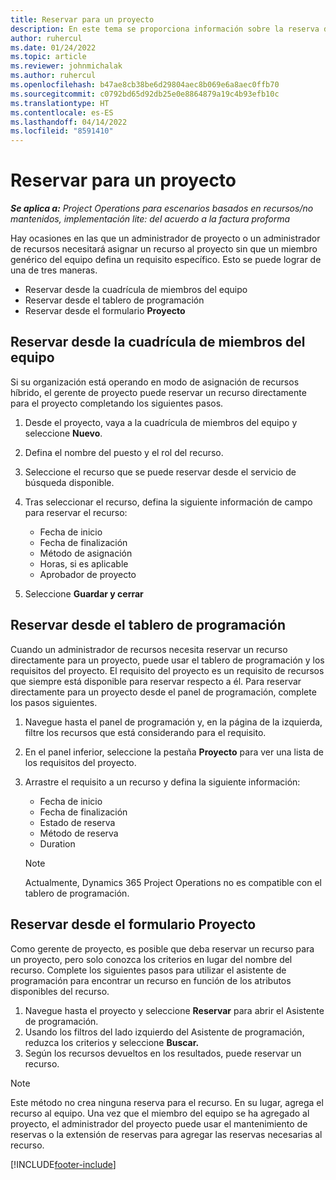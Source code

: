 ```yaml
---
title: Reservar para un proyecto
description: En este tema se proporciona información sobre la reserva de un recurso para un proyecto.
author: ruhercul
ms.date: 01/24/2022
ms.topic: article
ms.reviewer: johnmichalak
ms.author: ruhercul
ms.openlocfilehash: b47ae8cb38be6d29804aec8b069e6a8aec0ffb70
ms.sourcegitcommit: c0792bd65d92db25e0e8864879a19c4b93efb10c
ms.translationtype: HT
ms.contentlocale: es-ES
ms.lasthandoff: 04/14/2022
ms.locfileid: "8591410"
---
```

# <a name="book-to-a-project"></a>Reservar para un proyecto

_**Se aplica a:** Project Operations para escenarios basados en recursos/no mantenidos, implementación lite: del acuerdo a la factura proforma_

Hay ocasiones en las que un administrador de proyecto o un administrador de recursos necesitará asignar un recurso al proyecto sin que un miembro genérico del equipo defina un requisito específico. Esto se puede lograr de una de tres maneras.

- Reservar desde la cuadrícula de miembros del equipo
- Reservar desde el tablero de programación
- Reservar desde el formulario **Proyecto**

## <a name="book-from-the-team-member-grid"></a>Reservar desde la cuadrícula de miembros del equipo

Si su organización está operando en modo de asignación de recursos híbrido, el gerente de proyecto puede reservar un recurso directamente para el proyecto completando los siguientes pasos.

1. Desde el proyecto, vaya a la cuadrícula de miembros del equipo y seleccione **Nuevo**.
2. Defina el nombre del puesto y el rol del recurso.
3. Seleccione el recurso que se puede reservar desde el servicio de búsqueda disponible.
4. Tras seleccionar el recurso, defina la siguiente información de campo para reservar el recurso:

    - Fecha de inicio
    - Fecha de finalización
    - Método de asignación
    - Horas, si es aplicable
    - Aprobador de proyecto

6. Seleccione **Guardar y cerrar**

## <a name="book-from-the-schedule-board"></a>Reservar desde el tablero de programación

Cuando un administrador de recursos necesita reservar un recurso directamente para un proyecto, puede usar el tablero de programación y los requisitos del proyecto. El requisito del proyecto es un requisito de recursos que siempre está disponible para reservar respecto a él. Para reservar directamente para un proyecto desde el panel de programación, complete los pasos siguientes.

1. Navegue hasta el panel de programación y, en la página de la izquierda, filtre los recursos que está considerando para el requisito.
2. En el panel inferior, seleccione la pestaña **Proyecto** para ver una lista de los requisitos del proyecto.
3. Arrastre el requisito a un recurso y defina la siguiente información:

    - Fecha de inicio
    - Fecha de finalización
    - Estado de reserva
    - Método de reserva
    - Duration
   
   > [!NOTE]
   > Actualmente, Dynamics 365 Project Operations no es compatible con el tablero de programación.   

## <a name="book-from-the-project-form"></a>Reservar desde el formulario Proyecto

Como gerente de proyecto, es posible que deba reservar un recurso para un proyecto, pero solo conozca los criterios en lugar del nombre del recurso. Complete los siguientes pasos para utilizar el asistente de programación para encontrar un recurso en función de los atributos disponibles del recurso. 

1. Navegue hasta el proyecto y seleccione **Reservar** para abrir el Asistente de programación.
2. Usando los filtros del lado izquierdo del Asistente de programación, reduzca los criterios y seleccione **Buscar.**
3. Según los recursos devueltos en los resultados, puede reservar un recurso.

> [!NOTE]
> Este método no crea ninguna reserva para el recurso. En su lugar, agrega el recurso al equipo. Una vez que el miembro del equipo se ha agregado al proyecto, el administrador del proyecto puede usar el mantenimiento de reservas o la extensión de reservas para agregar las reservas necesarias al recurso.


[!INCLUDE[footer-include](../includes/footer-banner.md)]
